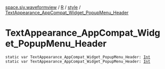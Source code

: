 [space.siy.waveformview](../../index.md) / [R](../index.md) / [style](index.md) / [TextAppearance_AppCompat_Widget_PopupMenu_Header](./-text-appearance_-app-compat_-widget_-popup-menu_-header.md)

# TextAppearance_AppCompat_Widget_PopupMenu_Header

`static var TextAppearance_AppCompat_Widget_PopupMenu_Header: `[`Int`](https://kotlinlang.org/api/latest/jvm/stdlib/kotlin/-int/index.html)
`static var TextAppearance_AppCompat_Widget_PopupMenu_Header: `[`Int`](https://kotlinlang.org/api/latest/jvm/stdlib/kotlin/-int/index.html)